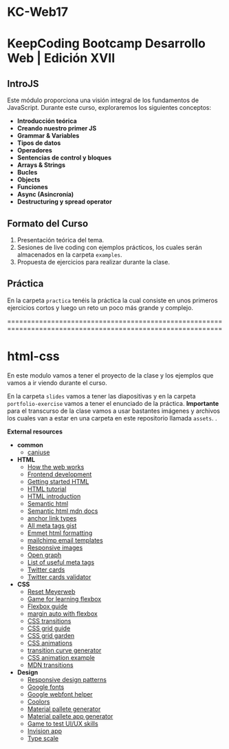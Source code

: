 # KC-Web17
KeepCoding Bootcamp Desarrollo Web | Edición XVII
============================================================================================================

## IntroJS
Este módulo proporciona una visión integral de los fundamentos de JavaScript. Durante este curso, exploraremos los siguientes conceptos:

- **Introducción teórica**
- **Creando nuestro primer JS**
- **Grammar & Variables**
- **Tipos de datos**
- **Operadores**
- **Sentencias de control y bloques**
- **Arrays & Strings**
- **Bucles**
- **Objects**
- **Funciones**
- **Async (Asincronía)**
- **Destructuring y spread operator**

## Formato del Curso

1. Presentación teórica del tema.
2. Sesiones de live coding con ejemplos prácticos, los cuales serán almacenados en la carpeta `examples`.
3. Propuesta de ejercicios para realizar durante la clase.

## Práctica

En la carpeta `practica` tenéis la práctica la cual consiste en unos primeros ejercicios cortos y luego un reto un poco más grande y complejo.

============================================================================================================

# html-css
En este modulo vamos a tener el proyecto de la clase y los ejemplos que vamos a ir viendo durante el curso.

En la carpeta `slides` vamos a tener las diapositivas y en la carpeta `portfolio-exercise` vamos a tener el enunciado de la práctica.
**Importante** para el transcurso de la clase vamos a usar bastantes imágenes y archivos los cuales van a estar en una carpeta en este repositorio llamada `assets`. .

**External resources**

- **common**
  - [caniuse](https://caniuse.com/)
- **HTML**
  - [How the web works](https://developer.mozilla.org/en-US/docs/Learn/Getting_started_with_the_web/How_the_Web_works)
  - [Frontend development](https://developer.mozilla.org/en-US/docs/Learn/Front-end_web_developer)
  - [Getting started HTML](https://developer.mozilla.org/en-US/docs/Learn/HTML/Introduction_to_HTML/Getting_started)
  - [HTML tutorial](https://www.w3schools.com/html/)
  - [HTML introduction](https://www.w3schools.com/html/html_intro.asp)
  - [Semantic html](https://www.w3schools.com/html/html5_semantic_elements.asp)
  - [Semantic html mdn docs](https://developer.mozilla.org/en-US/docs/Glossary/Semantics)
  - [anchor link types](https://developer.mozilla.org/en-US/docs/Web/HTML/Link_types)
  - [All meta tags gist](https://gist.github.com/lancejpollard/1978404)
  - [Emmet html formatting](https://docs.emmet.io/cheat-sheet/)
  - [mailchimp email templates](https://github.com/mailchimp/email-blueprints)
  - [Responsive images](https://developers.google.com/web/fundamentals/design-and-ux/responsive/images)
  - [Open graph](https://ogp.me/)
  - [List of useful meta tags](https://gist.github.com/lancejpollard/1978404)
  - [Twitter cards](https://developer.twitter.com/en/docs/twitter-for-websites/cards/overview/markup)
  - [Twitter cards validator](https://cards-dev.twitter.com/validator)
- **CSS**
  - [Reset Meyerweb](https://meyerweb.com/eric/tools/css/reset/)
  - [Game for learning flexbox](https://flexboxfroggy.com/)
  - [Flexbox guide](https://css-tricks.com/snippets/css/a-guide-to-flexbox/)
  - [margin auto with flexbox](https://css-tricks.com/the-peculiar-magic-of-flexbox-and-auto-margins/)
  - [CSS transitions](https://developer.mozilla.org/en-US/docs/Web/CSS/CSS_Transitions/Using_CSS_transitions)
  - [CSS grid guide](https://css-tricks.com/snippets/css/complete-guide-grid/)
  - [CSS grid garden](https://cssgridgarden.com/)
  - [CSS animations](https://www.w3schools.com/css/css3_animations.asp)
  - [transition curve generator](https://matthewlein.com/tools/ceaser)
  - [CSS animation example](https://www.w3schools.com/css/tryit.asp?filename=trycss3_animation3)
  - [MDN transitions](https://developer.mozilla.org/en-US/docs/Web/CSS/CSS_Transitions/Using_CSS_transitions)
- **Design**
  - [Responsive design patterns](https://developers.google.com/web/fundamentals/design-and-ux/responsive/patterns)
  - [Google fonts](https://fonts.google.com/)
  - [Google webfont helper](https://gwfh.mranftl.com/)
  - [Coolors](https://coolors.co/)
  - [Material pallete generator](https://www.materialpalette.com/)
  - [Material pallete app generator](https://material.io/resources/color/#!/?view.left=0&view.right=0)
  - [Game to test UI/UX skills](https://cantunsee.space/)
  - [Invision app](https://www.invisionapp.com/home)
  - [Type scale](https://typescale.com/)